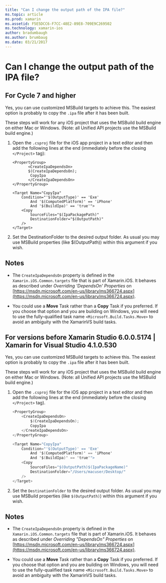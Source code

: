 ```yaml
---
title: "Can I change the output path of the IPA file?"
ms.topic: article
ms.prod: xamarin
ms.assetid: F5E5DCC6-F7CC-48E2-89E8-709E9C269502
ms.technology: xamarin-ios
author: bradumbaugh
ms.author: brumbaug
ms.date: 03/21/2017
---
```


# Can I change the output path of the IPA file?

## For Cycle 7 and higher
Yes, you can use customized MSBuild targets to achieve this. The easiest option is probably to copy the `.ipa` file after it has been built.

These steps will work for any iOS project that uses the MSBuild build engine on either Mac or Windows. (Note: all Unified API projects use the MSBuild build engine.)

1. Open the `.csproj` file for the iOS app project in a text editor and then add the following lines at the end (immediately before the closing `</Project>` tag):
	
	```
	<PropertyGroup>
		   <CreateIpaDependsOn>
	       $(CreateIpaDependsOn);
			CopyIpa
	       </CreateIpaDependsOn>
	</PropertyGroup>
	
	<Target Name="CopyIpa"
		Condition="'$(OutputType)' == 'Exe'
			And '$(ComputedPlatform)' == 'iPhone'
			And '$(BuildIpa)' == 'true'">
		<Copy
			SourceFiles="$(IpaPackagePath)"
			DestinationFolder="$(OutputPath)"
		/>
	</Target>
	```

2. Set the DestinationFolder to the desired output folder. As usual you may use MSBuild properties (like $(OutputPath)) within this argument if you wish.

## Notes
- The `CreateIpaDependsOn` property is defined in the `Xamarin.iOS.Common.targets` file that is part of Xamarin.iOS. It behaves as described under *Overriding 'DependsOn' Properties* on [https://msdn.microsoft.com/en-us/library/ms366724.aspx](https://msdn.microsoft.com/en-us/library/ms366724.aspx).

- You could use a **Move** Task rather than a **Copy** Task if you preferred. If you choose that option and you are building on Windows, you will need to use the fully-qualified task name `<Microsoft.Build.Tasks.Move>` to avoid an ambiguity with the XamarinVS build tasks.

## For versions before Xamarin Studio 6.0.0.5174 | Xamarin for Visual Studio 4.1.0.530

Yes, you can use customized MSBuild targets to achieve this. The easiest option is probably to copy the `.ipa` file after it has been built.

These steps will work for any iOS project that uses the MSBuild build engine on either Mac or Windows. (Note: all Unified API projects use the MSBuild build engine.)

1. Open the `.csproj` file for the iOS app project in a text editor and then add the following lines at the end (immediately before the closing `</Project>` tag).

	```csharp
	<PropertyGroup>
		<CreateIpaDependsOn>
			$(CreateIpaDependsOn);
			CopyIpa
		</CreateIpaDependsOn>
	</PropertyGroup>
	
	<Target Name="CopyIpa"
		Condition="'$(OutputType)' == 'Exe'
			And '$(ComputedPlatform)' == 'iPhone'
			And '$(BuildIpa)' == 'true'">
		<Copy
			SourceFiles="$(OutputPath)$(IpaPackageName)"
			DestinationFolder="/Users/macuser/Desktop/"
		/>
	</Target>
	```

2. Set the `DestinationFolder` to the desired output folder. As usual you may use MSBuild properties (like `$(OutputPath)`) within this argument if you wish.

## Notes
- The `CreateIpaDependsOn` property is defined in the `Xamarin.iOS.Common.targets` file that is part of Xamarin.iOS. It behaves as described under *Overriding "DependsOn" Properties* on [https://msdn.microsoft.com/en-us/library/ms366724.aspx](https://msdn.microsoft.com/en-us/library/ms366724.aspx).

- You could use a **Move** Task rather than a **Copy** Task if you preferred. If you choose that option and you are building on Windows, you will need to use the fully-qualified task name `<Microsoft.Build.Tasks.Move>` to avoid an ambiguity with the XamarinVS build tasks.
